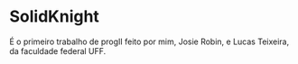 # SolidKnight
É o primeiro trabalho de progII feito por mim, Josie Robin, e Lucas Teixeira, da faculdade federal UFF.
